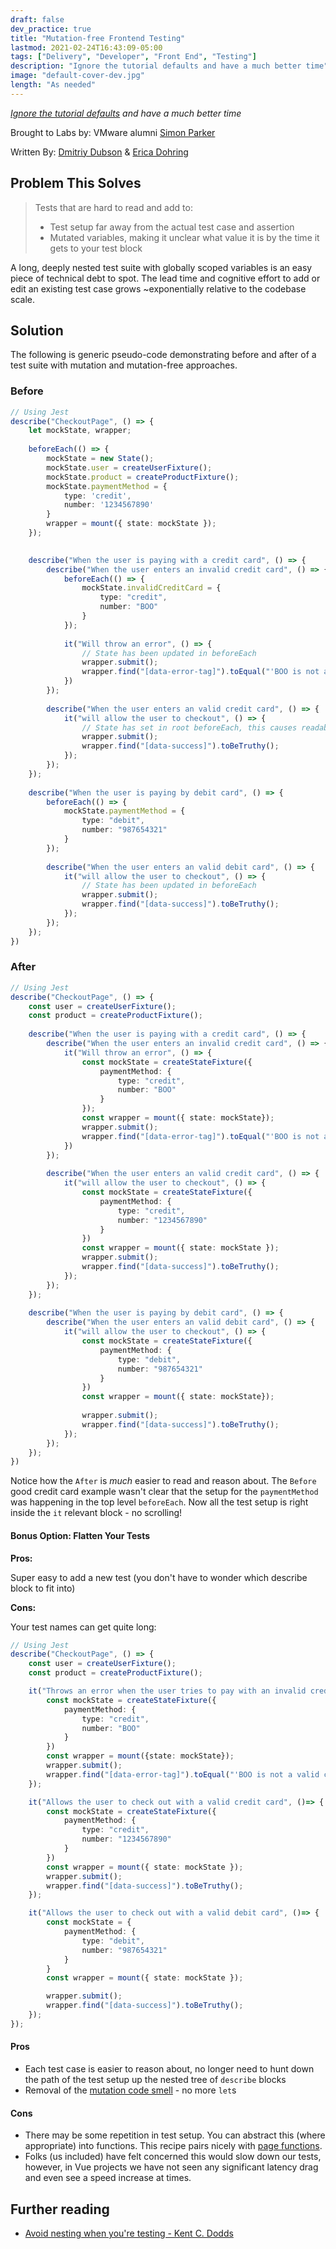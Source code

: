 ```yaml
---
draft: false
dev_practice: true
title: "Mutation-free Frontend Testing"
lastmod: 2021-02-24T16:43:09-05:00
tags: ["Delivery", "Developer", "Front End", "Testing"]
description: "Ignore the tutorial defaults and have a much better time"
image: "default-cover-dev.jpg"
length: "As needed"
---
```


_[Ignore the tutorial defaults](https://reactjs.org/docs/testing-recipes.html#setup--teardown) and have a much better time_

Brought to Labs by: VMware alumni [Simon Parker](https://www.linkedin.com/in/simon-parker-33823a25/)

Written By: [Dmitriy Dubson](https://www.linkedin.com/in/ddubson1/) & [Erica Dohring](https://www.linkedin.com/in/erica-dohring-11ba0937/)

## Problem This Solves

> Tests that are hard to read and add to:
> - Test setup far away from the actual test case and assertion
> - Mutated variables, making it unclear what value it is by the time it gets to your test block

A long, deeply nested test suite with globally scoped variables is an easy piece of technical debt to spot. The lead time and cognitive effort to add or edit an existing test case grows ~exponentially relative to the codebase scale.

## Solution

The following is generic pseudo-code demonstrating before and after of a test suite with mutation and mutation-free approaches.

### Before

```typescript
// Using Jest
describe("CheckoutPage", () => {
    let mockState, wrapper;
    
    beforeEach(() => {
        mockState = new State();
        mockState.user = createUserFixture();
        mockState.product = createProductFixture();
        mockState.paymentMethod = {
            type: 'credit',
            number: '1234567890'
        }
        wrapper = mount({ state: mockState });
    });
    

    describe("When the user is paying with a credit card", () => {
        describe("When the user enters an invalid credit card", () => {
            beforeEach(() => {
                mockState.invalidCreditCard = {
                    type: "credit",
                    number: "BOO"
                } 
            });
            
            it("Will throw an error", () => {
                // State has been updated in beforeEach
                wrapper.submit(); 
                wrapper.find("[data-error-tag]").toEqual("'BOO is not a valid credit card number.'")
            })
        });
        
        describe("When the user enters an valid credit card", () => {
            it("will allow the user to checkout", () => {
                // State has set in root beforeEach, this causes readability issues!
                wrapper.submit(); 
                wrapper.find("[data-success]").toBeTruthy();
            });
        });
    });
    
    describe("When the user is paying by debit card", () => {
        beforeEach(() => {
            mockState.paymentMethod = {
                type: "debit",
                number: "987654321"
            }
        });
        
        describe("When the user enters an valid debit card", () => {
            it("will allow the user to checkout", () => {
                // State has been updated in beforeEach
                wrapper.submit();
                wrapper.find("[data-success]").toBeTruthy();
            });
        });
    });
})
```

### After

```typescript
// Using Jest
describe("CheckoutPage", () => {
    const user = createUserFixture();
    const product = createProductFixture();
    
    describe("When the user is paying with a credit card", () => {
        describe("When the user enters an invalid credit card", () => {
            it("Will throw an error", () => {
                const mockState = createStateFixture({
                    paymentMethod: {
                        type: "credit",
                        number: "BOO"
                    }
                });
                const wrapper = mount({ state: mockState});
                wrapper.submit();
                wrapper.find("[data-error-tag]").toEqual("'BOO is not a valid credit card number.'")
            })
        });
        
        describe("When the user enters an valid credit card", () => {
            it("will allow the user to checkout", () => {
                const mockState = createStateFixture({
                    paymentMethod: {
                        type: "credit",
                        number: "1234567890"
                    }
                })
                const wrapper = mount({ state: mockState });
                wrapper.submit();
                wrapper.find("[data-success]").toBeTruthy();
            });
        });
    });
    
    describe("When the user is paying by debit card", () => {
        describe("When the user enters an valid debit card", () => {
            it("will allow the user to checkout", () => {
                const mockState = createStateFixture({
                    paymentMethod: {
                        type: "debit",
                        number: "987654321"
                    }
                })
                const wrapper = mount({ state: mockState});
                
                wrapper.submit();
                wrapper.find("[data-success]").toBeTruthy();
            });
        });
    });
})
```

Notice how the `After` is *much* easier to read and reason about. The `Before` good credit card example wasn't clear that the setup for the `paymentMethod` was happening in the top level `beforeEach`. Now all the test setup is right inside the `it` relevant block - no scrolling!

#### Bonus Option: Flatten Your Tests

**Pros:**
 
Super easy to add a new test (you don't have to wonder which describe block to fit into)

**Cons:**

Your test names can get quite long:

```typescript
// Using Jest
describe("CheckoutPage", () => {
    const user = createUserFixture();
    const product = createProductFixture();

    it("Throws an error when the user tries to pay with an invalid credit card", ()=> {
        const mockState = createStateFixture({
            paymentMethod: {
                type: "credit",
                number: "BOO"
            } 
        })
        const wrapper = mount({state: mockState});
        wrapper.submit();
        wrapper.find("[data-error-tag]").toEqual("'BOO is not a valid credit card number.'");
    });

    it("Allows the user to check out with a valid credit card", ()=> {
        const mockState = createStateFixture({
            paymentMethod: {
                type: "credit",
                number: "1234567890"
            } 
        })
        const wrapper = mount({ state: mockState });
        wrapper.submit();
        wrapper.find("[data-success]").toBeTruthy();
    });

    it("Allows the user to check out with a valid debit card", ()=> {
        const mockState = {
            paymentMethod: {
                type: "debit",
                number: "987654321"
            }
        }
        const wrapper = mount({ state: mockState });

        wrapper.submit();
        wrapper.find("[data-success]").toBeTruthy();
    });
});
```

#### Pros

- Each test case is easier to reason about, no longer need to hunt down the path of the test setup up the nested tree of `describe` blocks
- Removal of the [mutation code smell](https://blog.jetbrains.com/idea/2017/08/code-smells-mutation/) - no more `let`s

#### Cons

- There may be some repetition in test setup. You can abstract this (where appropriate) into functions. This recipe pairs nicely with [page functions](/practices/developer-practices/testing/testing-with-page-objects).
- Folks (us included) have felt concerned this would slow down our tests, however, in Vue projects we have not seen any significant latency drag and even see a speed increase at times. 

## Further reading

- [Avoid nesting when you're testing - Kent C. Dodds](https://kentcdodds.com/blog/avoid-nesting-when-youre-testing)
